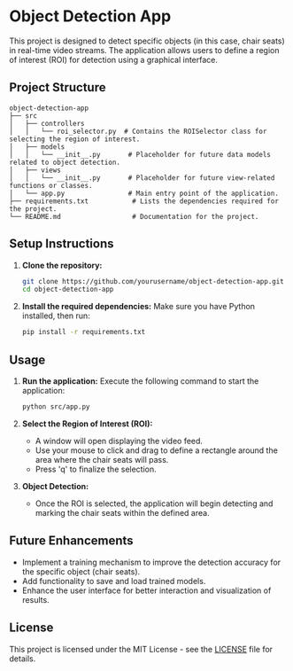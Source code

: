 # Object Detection App

This project is designed to detect specific objects (in this case, chair seats) in real-time video streams. The application allows users to define a region of interest (ROI) for detection using a graphical interface.

## Project Structure

```
object-detection-app
├── src
│   ├── controllers
│   │   └── roi_selector.py  # Contains the ROISelector class for selecting the region of interest.
│   ├── models
│   │   └── __init__.py       # Placeholder for future data models related to object detection.
│   ├── views
│   │   └── __init__.py       # Placeholder for future view-related functions or classes.
│   └── app.py                # Main entry point of the application.
├── requirements.txt           # Lists the dependencies required for the project.
└── README.md                  # Documentation for the project.
```

## Setup Instructions

1. **Clone the repository:**
   ```bash
   git clone https://github.com/yourusername/object-detection-app.git
   cd object-detection-app
   ```

2. **Install the required dependencies:**
   Make sure you have Python installed, then run:
   ```bash
   pip install -r requirements.txt
   ```

## Usage

1. **Run the application:**
   Execute the following command to start the application:
   ```bash
   python src/app.py
   ```

2. **Select the Region of Interest (ROI):**
   - A window will open displaying the video feed.
   - Use your mouse to click and drag to define a rectangle around the area where the chair seats will pass.
   - Press 'q' to finalize the selection.

3. **Object Detection:**
   - Once the ROI is selected, the application will begin detecting and marking the chair seats within the defined area.

## Future Enhancements

- Implement a training mechanism to improve the detection accuracy for the specific object (chair seats).
- Add functionality to save and load trained models.
- Enhance the user interface for better interaction and visualization of results.

## License

This project is licensed under the MIT License - see the [LICENSE](LICENSE) file for details.